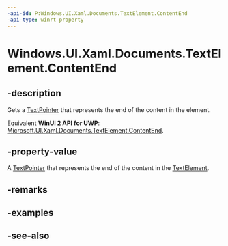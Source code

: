 ```yaml
---
-api-id: P:Windows.UI.Xaml.Documents.TextElement.ContentEnd
-api-type: winrt property
---
```


<!-- Property syntax
public Windows.UI.Xaml.Documents.TextPointer ContentEnd { get; }
-->

# Windows.UI.Xaml.Documents.TextElement.ContentEnd

## -description
Gets a [TextPointer](textpointer.md) that represents the end of the content in the element.

Equivalent **WinUI 2 API for UWP**: [Microsoft.UI.Xaml.Documents.TextElement.ContentEnd](/windows/winui/api/microsoft.ui.xaml.documents.textelement.contentend).

## -property-value
A [TextPointer](textpointer.md) that represents the end of the content in the [TextElement](textelement.md).

## -remarks

## -examples

## -see-also
